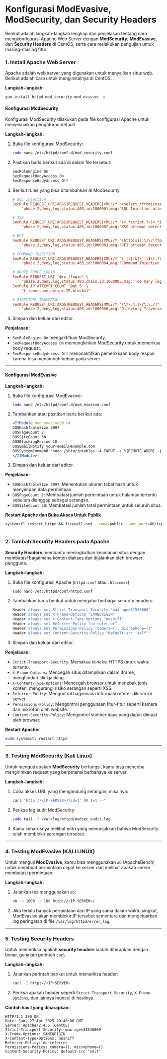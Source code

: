 # Konfigurasi ModEvasive, ModSecurity, dan Security Headers
Berikut adalah langkah-langkah lengkap dan penjelasan tentang cara mengkonfigurasi Apache Web Server dengan **ModSecurity**, **ModEvasive**, dan **Security Headers** di CentOS, serta cara melakukan pengujian untuk masing-masing fitur.

### 1. **Install Apache Web Server**
   Apache adalah web server yang digunakan untuk menyajikan situs web. Berikut adalah cara untuk menginstalnya di CentOS.

   **Langkah-langkah:**
   ```bash
   yum install httpd mod_security mod_evasive -y
   ```

#### **Konfigurasi ModSecurity**
   Konfigurasi ModSecurity dilakukan pada file konfigurasi Apache untuk menyesuaikan pengaturan default.

   **Langkah-langkah:**
   1. Buka file konfigurasi ModSecurity:
      ```bash
      sudo nano /etc/httpd/conf.d/mod_security.conf
      ```
   2. Pastikan baris berikut ada di dalam file tersebut:
      ```apache
      SecRuleEngine On
      SecRequestBodyAccess On
      SecResponseBodyAccess Off
      ```
   3. Berikut rules yang bisa ditambahkan di ModSecurity
        ```conf
        # SQL Injection
        SecRule REQUEST_URI|ARGS|REQUEST_HEADERS|XML:/* "(select.*from|insert.*into|union.*select.*from|drop.*table|update.*set|--|#|;|/\*|\*/)" \
            "phase:2,deny,log,status:403,id:1000001,msg:'SQL Injection attempt detected'"

        # XSS
        SecRule REQUEST_URI|ARGS|REQUEST_HEADERS|XML:/* "(<.*script.*>|<.*iframe.*>|<.*object.*>|<.*applet.*>)" \
            "phase:2,deny,log,status:403,id:1000002,msg:'XSS attempt detected'"

        # RFI
        SecRule REQUEST_URI|ARGS|REQUEST_HEADERS|XML:/* "(http[s]?:\/\/|ftp:\/\/|file:\/\/)" \
            "phase:2,deny,log,status:403,id:1000003,msg:'RFI attempt detected'"

        # COMMAND INJECTION
        SecRule REQUEST_URI|ARGS|REQUEST_HEADERS|XML:/* "(;|\||&|\`|\$\(.*\))" \
            "phase:2,deny,log,status:403,id:1000004,msg:'Command Injection attempt detected'"

        # BRUTE FORCE LOGIN
        SecRule REQUEST_URI "@rx /login" \
            "phase:2,deny,log,status:403,chain,id:1000005,msg:'Too many login attempts, brute force detected'"
        SecRule IP:ATTEMPT_COUNT "@gt 5" \
            "t:lowercase,setvar:IP.block=1"

        # DIRECTORY TRAVERSAL
        SecRule REQUEST_URI|ARGS|REQUEST_HEADERS|XML:/* "(\/\.\.|\/\.\./)" \
            "phase:2,deny,log,status:403,id:1000006,msg:'Directory Traversal attempt detected'"
        ```

   3. Simpan dan keluar dari editor.

   **Penjelasan:**  
   - `SecRuleEngine On` mengaktifkan ModSecurity.
   - `SecRequestBodyAccess On` memungkinkan ModSecurity untuk memeriksa body request.
   - `SecResponseBodyAccess Off` menonaktifkan pemeriksaan body respon karena bisa menambah beban pada server.
---
#### **Konfigurasi ModEvasive**
   **Langkah-langkah:**
   1. Buka file konfigurasi ModEvasive:
      ```bash
      sudo nano /etc/httpd/conf.d/mod_evasive.conf
      ```
   2. Tambahkan atau pastikan baris berikut ada:
      ```apache
      <IfModule mod_evasive20.c>
      DOSHashTableSize 3097
      DOSPageCount 2
      DOSSiteCount 50
      DOSBlockingPeriod 10
      DOSEmailNotify your-email@example.com
      DOSSystemCommand "sudo /sbin/iptables -A INPUT -s %{REMOTE_ADDR} -j DROP"
      </IfModule>
      ```
   3. Simpan dan keluar dari editor.

   **Penjelasan:**
   - `DOSHashTableSize 3097`: Menentukan ukuran tabel hash untuk menyimpan data permintaan.
   - `DOSPageCount 2`: Membatasi jumlah permintaan untuk halaman tertentu sebelum dianggap sebagai serangan.
   - `DOSSiteCount 50`: Membatasi jumlah total permintaan untuk seluruh situs.

   **Restart Apache dan Buka Akses Untuk Publik**
   ```bash
   systemctl restart httpd && firewall-cmd --zone=public --add-port=80/tcp --permanent && firewall-cmd --zone=public --add-port=443/tcp --permanent && firewall-cmd --reload
   ```
---
### 2. **Tambah Security Headers pada Apache**
   **Security Headers** membantu meningkatkan keamanan situs dengan membatasi bagaimana konten diakses dan dijalankan oleh browser pengguna.

   **Langkah-langkah:**
   1. Buka file konfigurasi Apache (`httpd.conf` atau `.htaccess`):
      ```bash
      sudo nano /etc/httpd/conf/httpd.conf
      ```
   2. Tambahkan baris berikut untuk mengatur berbagai security headers:
      ```apache
      Header always set Strict-Transport-Security "max-age=31536000"
      Header always set X-Frame-Options "SAMEORIGIN"
      Header always set X-Content-Type-Options "nosniff"
      Header always set Referrer-Policy "no-referrer"
      Header always set Permissions-Policy "camera=(), microphone=()"
      Header always set Content-Security-Policy "default-src 'self'"
      ```
   3. Simpan dan keluar dari editor.

   **Penjelasan:**
   - `Strict-Transport-Security`: Memaksa koneksi HTTPS untuk waktu tertentu.
   - `X-Frame-Options`: Mencegah situs ditampilkan dalam iframe, menghindari clickjacking.
   - `X-Content-Type-Options`: Mencegah browser untuk menebak jenis konten, mengurangi risiko serangan seperti XSS.
   - `Referrer-Policy`: Mengontrol bagaimana informasi referer dikirim ke server.
   - `Permissions-Policy`: Mengontrol penggunaan fitur-fitur seperti kamera dan mikrofon oleh website.
   - `Content-Security-Policy`: Mengontrol sumber daya yang dapat dimuat oleh browser.

   **Restart Apache:**
   ```bash
   sudo systemctl restart httpd
   ```
---
### 3. **Testing ModSecurity** (Kali Linux)
   Untuk menguji apakah **ModSecurity** berfungsi, kamu bisa mencoba mengirimkan request yang berpotensi berbahaya ke server.

   **Langkah-langkah:**
   1. Coba akses URL yang mengandung serangan, misalnya:
      ```bash
      curl "http://<IP-SERVER>/?id=1' OR 1=1 --"
      ```
   2. Periksa log audit ModSecurity:
      ```bash
      sudo tail -f /var/log/httpd/modsec_audit.log
      ```
   3. Kamu seharusnya melihat entri yang menunjukkan bahwa ModSecurity telah memblokir serangan tersebut.
---

### 4. **Testing ModEvasive** (KALI LINUX)
   Untuk menguji **ModEvasive**, kamu bisa menggunakan `ab` (ApacheBench) untuk membuat permintaan cepat ke server dan melihat apakah server membatasi permintaan.

   **Langkah-langkah:**
   1. Jalankan tes menggunakan `ab`:
      ```bash
      ab -n 1000 -c 100 http://<IP-SERVER>/
      ```
   2. Jika terlalu banyak permintaan dari IP yang sama dalam waktu singkat, ModEvasive akan memblokir IP tersebut sementara dan mengeluarkan log peringatan di file `/var/log/httpd/error_log`.
---

### 5. **Testing Security Headers**
   Untuk memeriksa apakah **security headers** sudah diterapkan dengan benar, gunakan perintah `curl`.

   **Langkah-langkah:**
   1. Jalankan perintah berikut untuk memeriksa header:
      ```bash
      curl -I http://<IP-SERVER>
      ```
   2. Periksa apakah header seperti `Strict-Transport-Security`, `X-Frame-Options`, dan lainnya muncul di hasilnya.

   **Contoh hasil yang diharapkan:**
   ```plaintext
   HTTP/1.1 200 OK
   Date: Sun, 27 Apr 2025 20:40:00 GMT
   Server: Apache/2.4.6 (CentOS)
   Strict-Transport-Security: max-age=31536000
   X-Frame-Options: SAMEORIGIN
   X-Content-Type-Options: nosniff
   Referrer-Policy: no-referrer
   Permissions-Policy: camera=(), microphone=()
   Content-Security-Policy: default-src 'self'
   ```
